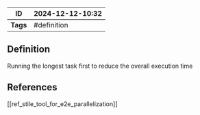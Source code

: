 | ID       | 2024-12-12-10:32 |
| -------- | ----------------- |
| **Tags** | #definition       |
## Definition

Running the longest task first to reduce the overall execution time

## References
[[ref_stile_tool_for_e2e_parallelization]]